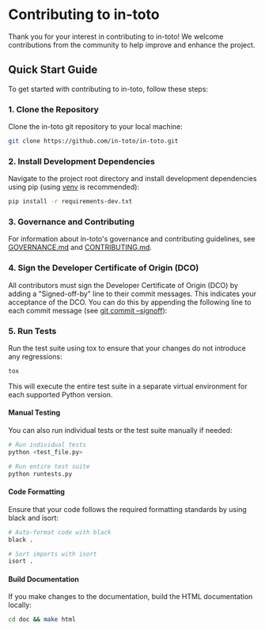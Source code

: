 # Contributing to in-toto
Thank you for your interest in contributing to in-toto! We welcome contributions from the community to help improve and enhance the project.

## Quick Start Guide
To get started with contributing to in-toto, follow these steps:

### 1. Clone the Repository
Clone the in-toto git repository to your local machine:

```sh
git clone https://github.com/in-toto/in-toto.git
```

### 2. Install Development Dependencies
Navigate to the project root directory and install development dependencies using pip
(using [venv](https://docs.python.org/3/library/venv.html) is recommended):

```sh
pip install -r requirements-dev.txt
```

### 3. Governance and Contributing 
 For information about in-toto's governance and contributing guidelines, see 
 [GOVERNANCE.md](https://github.com/in-toto/in-toto/blob/659942bde1cd732b0b9449445f9769b2def6aeb1/GOVERNANCE.md) and [CONTRIBUTING.md]( https://github.com/in-toto/in-toto?tab=readme-ov-file#governance-and-contributing).

### 4. Sign the Developer Certificate of Origin (DCO)
All contributors must sign the Developer Certificate of Origin (DCO) by adding a "Signed-off-by" line to their commit messages. This indicates your acceptance of the DCO. You can do this by appending the following line to each commit message (see [git commit –signoff](https://git-scm.com/docs/git-commit#Documentation/git-commit.txt---signoff)):


### 5. Run Tests
Run the test suite using tox to ensure that your changes do not introduce any regressions:

```sh
tox 
```

This will execute the entire test suite in a separate virtual environment for each supported Python version.


#### Manual Testing
You can also run individual tests or the test suite manually if needed:

```sh
# Run individual tests
python <test_file.py>

# Run entire test suite
python runtests.py
```

#### Code Formatting
Ensure that your code follows the required formatting standards by using black and isort:

```sh
# Auto-format code with black
black .

# Sort imports with isort
isort .
```

#### Build Documentation
If you make changes to the documentation, build the HTML documentation locally:

```sh
cd doc && make html
```